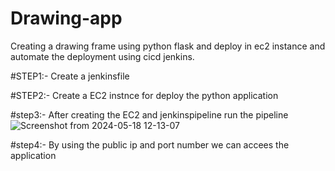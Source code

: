 # Drawing-app
Creating a drawing frame using python flask and deploy in ec2 instance and automate the deployment using cicd jenkins.



#STEP1:- Create a jenkinsfile

#STEP2:- Create a EC2 instnce for deploy the python application

#step3:- After creating the EC2 and jenkinspipeline run the pipeline
![Screenshot from 2024-05-18 12-13-07](https://github.com/AKHIL907/Drawing-app/assets/137915095/8a8008e2-299b-47f2-af73-35f11697cd75)


#step4:- By using the public ip and port number we can accees the application
